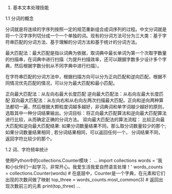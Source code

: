 1. 基本文本处理技能

1.1 分词的概念

分词就是将连续的字序列按照一定的规范重新组合成词序列的过程。中文分词就是将一个汉字序列切分成一个一个单独的词。现有的分词方法可分为三大类：基于字符串匹配的分词方法、基于理解的分词方法和基于统计的分词方法。

最大匹配法：最大匹配是指以词典为依据，取词典中最长单词为第一个次取字数量的扫描串，在词典中进行扫描（为提升扫描效率，还可以跟据字数多少设计多个字典，然后根据字数分别从不同字典中进行扫描）。

在字符串匹配的分词方法中，根据扫描方向可以分为正向匹配和逆向匹配，根据不同情况优先匹配的情况，可以分为最大匹配和最小匹配。

正向最大匹配法：从左向右最大长度匹配
逆向最大匹配法：从右向左最大长度匹配
双向最大匹配法：从左向右和从右向左两次扫描最大匹配。正向和逆向两种算法都切一遍，然后根据大颗粒度词越多越好，非词典词和单字词越少越好的原则，选取其中一种分词结果输出。分词目标：将正向最大匹配算法和逆向最大匹配算法进行比较，从而确定正确的分词方法。
双向最大匹配法的算法流程：
比较正向最大匹配和逆向最大匹配结果: 如果分词数量结果不同，那么取分词数量较少的那个; 如果分词数量结果相同 , 若分词结果相同，可以返回任何一个， 分词结果不同，返回字符比较少的那个。

1.2 词、字符频率统计

使用Python中的collections.Counter模块：
...
import collections
words = '我和小伙伴们一起学习，非常开心。我爱生活我爱自然语言处理！'
words_counts = collections.Counter(words)  # 在底层中，Counter是一个字典，在元素和它们出现的次数间做了映射
top_three = words_counts.most_common(3)  # 返回出现次数前三的元素
print(top_three)
...

